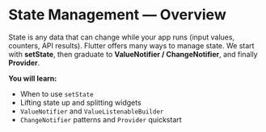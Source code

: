 # State Management — Overview

State is any data that can change while your app runs (input values, counters, API results).
Flutter offers many ways to manage state. We start with **setState**, then graduate to **ValueNotifier / ChangeNotifier**, and finally **Provider**.

**You will learn:**
- When to use `setState`
- Lifting state up and splitting widgets
- `ValueNotifier` and `ValueListenableBuilder`
- `ChangeNotifier` patterns and `Provider` quickstart
